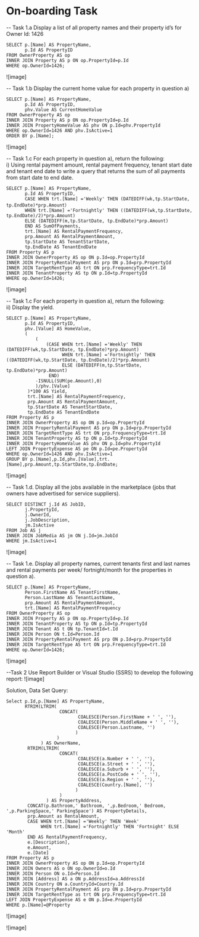 # On-boarding Task
--
Task 1.a Display a list of all property names and their property id’s for Owner Id: 1426

    SELECT p.[Name] AS PropertyName,   
           p.Id AS PropertyID  
    FROM OwnerProperty AS op  
    INNER JOIN Property AS p ON op.PropertyId=p.Id  
    WHERE op.OwnerId=1426;  
![image]

--
Task 1.b Display the current home value for each property in question a)

    SELECT p.[Name] AS PropertyName,  
           p.Id AS PropertyID,  
           phv.Value AS CurrentHomeValue  
    FROM OwnerProperty AS op  
    INNER JOIN Property AS p ON op.PropertyId=p.Id  
    INNER JOIN PropertyHomeValue AS phv	ON p.Id=phv.PropertyId  
    WHERE op.OwnerId=1426 AND phv.IsActive=1  
    ORDER BY p.[Name];  
 ![image]
 
 --
Task 1.c For each property in question a), return the following:  
i) Using rental payment amount, rental payment frequency, tenant start date and tenant end date to write a query that returns the sum of all payments from start date to end date.

    SELECT p.[Name] AS PropertyName,  
           p.Id AS PropertyID,  
           CASE WHEN trt.[Name] ='Weekly' THEN (DATEDIFF(wk,tp.StartDate, tp.EndDate)*prp.Amount） 
           WHEN trt.[Name] ='Fortnightly' THEN ((DATEDIFF(wk,tp.StartDate, tp.EndDate)/2)*prp.Amount)  
           ELSE (DATEDIFF(m,tp.StartDate, tp.EndDate)*prp.Amount)  
           END AS SumOfPayments,  
           trt.[Name] AS RentalPaymentFrequency,   
           prp.Amount AS RentalPaymentAmount,  
           tp.StartDate AS TenantStartDate,  
           tp.EndDate AS TenantEndDate 
    FROM Property AS p  
    INNER JOIN OwnerProperty AS op ON p.Id=op.PropertyId  
    INNER JOIN PropertyRentalPayment AS prp ON p.Id=prp.PropertyId  
    INNER JOIN TargetRentType AS trt ON prp.FrequencyType=trt.Id  
    INNER JOIN TenantProperty AS tp ON p.Id=tp.PropertyId  
    WHERE op.OwnerId=1426;  
![image]

--
Task 1.c For each property in question a), return the following:  
ii) Display the yield.


    SELECT p.[Name] AS PropertyName,  
           p.Id AS PropertyID,  
           phv.[Value] AS HomeValue,  
           (  
               (  
                   (CASE WHEN trt.[Name] ='Weekly' THEN (DATEDIFF(wk,tp.StartDate, tp.EndDate)*prp.Amount)  
                         WHEN trt.[Name] ='Fortnightly' THEN ((DATEDIFF(wk,tp.StartDate, tp.EndDate)/2)*prp.Amount)  
                         ELSE (DATEDIFF(m,tp.StartDate, tp.EndDate)*prp.Amount)  
                    END)  
               -ISNULL(SUM(pe.Amount),0)  
               )/phv.[Value]  
            )*100 AS Yield,  
            trt.[Name] AS RentalPaymentFrequency,  
            prp.Amount AS RentalPaymentAmount,  
            tp.StartDate AS TenantStartDate,  
            tp.EndDate AS TenantEndDate 
    FROM Property AS p  
    INNER JOIN OwnerProperty AS op ON p.Id=op.PropertyId  
    INNER JOIN PropertyRentalPayment AS prp ON p.Id=prp.PropertyId  
    INNER JOIN TargetRentType AS trt ON prp.FrequencyType=trt.Id  
    INNER JOIN TenantProperty AS tp ON p.Id=tp.PropertyId  
    INNER JOIN PropertyHomeValue AS phv	ON p.Id=phv.PropertyId  
    LEFT JOIN PropertyExpense AS pe ON p.Id=pe.PropertyId  
    WHERE op.OwnerId=1426 AND phv.IsActive=1  
    GROUP BY p.[Name],p.Id,phv.[Value],trt.[Name],prp.Amount,tp.StartDate,tp.EndDate;  
![image]

--
Task 1.d.	Display all the jobs available in the marketplace (jobs that owners have advertised for service suppliers).

    SELECT DISTINCT j.Id AS JobID,  
           j.PropertyId,  
           j.OwnerId,  
           j.JobDescription,  
           jm.IsActive 
    FROM Job AS j  
    INNER JOIN JobMedia AS jm ON j.Id=jm.JobId  
    WHERE jm.IsActive=1  
![image]

--
Task 1.e.	Display all property names, current tenants first and last names and rental payments per week/ fortnight/month for the properties in question a).

    SELECT p.[Name] AS PropertyName,  
           Person.FirstName AS TenantFirstName,  
           Person.LastName AS TenantLastName,  
           prp.Amount AS RentalPaymentAmount,  
           trt.[Name] AS RentalPaymentFrequency 
    FROM OwnerProperty AS op  
    INNER JOIN Property AS p ON op.PropertyId=p.Id  
    INNER JOIN TenantProperty AS tp ON p.Id=tp.PropertyId  
    INNER JOIN Tenant AS t ON tp.TenantId=t.Id  
    INNER JOIN Person ON t.Id=Person.Id  
    INNER JOIN PropertyRentalPayment AS prp ON p.Id=prp.PropertyId  
    INNER JOIN TargetRentType AS trt ON prp.FrequencyType=trt.Id  
    WHERE op.OwnerId=1426;  
![image]

--Task 2 Use Report Builder or Visual Studio (SSRS) to develop the following report:
![image]

 Solution, Data Set Query: 
 
    Select p.Id,p.[Name] AS PropertyName,  
           RTRIM(LTRIM(  
                        CONCAT(  
                               COALESCE(Person.FirstName + ' ', ''),  
                               COALESCE(Person.MiddleName + ' ', ''),  
                               COALESCE(Person.Lastname, '')  
                              )  
                       )  
                 ) AS OwnerName,   
            RTRIM(LTRIM(  
                        CONCAT(  
                               COALESCE(a.Number + ' ', ''),  
                               COALESCE(a.Street + ' ', ''),  
                               COALESCE(a.Suburb + ' ', ''),  
                               COALESCE(a.PostCode + ' ', ''),  
                               COALESCE(a.Region + ' ', ''),  
                               COALESCE(Country.[Name], '')  
                              )  
                        )  
                   ) AS PropertyAddress,   
            CONCAT(p.Bathroom,' Bathroom, ',p.Bedroom,' Bedroom, ',p.ParkingSpace,' ParkingSpace') AS PropertyDetails,  
            prp.Amount as RentalAmount,  
            CASE WHEN trt.[Name] ='Weekly' THEN 'Week'  
                 WHEN trt.[Name] ='Fortnightly' THEN 'Fortnight' ELSE 'Month'  
            END AS RentalPaymentFrequency,  
            e.[Description],  
            e.Amount,  
            e.[Date]  
    FROM Property AS p  
    INNER JOIN OwnerProperty AS op ON p.Id=op.PropertyId  
    INNER JOIN Owners AS o ON op.OwnerId=o.Id  
    INNER JOIN Person ON o.Id=Person.Id  
    INNER JOIN [Address] AS a ON p.AddressId=a.AddressId  
    INNER JOIN Country ON a.CountryId=Country.Id  
    INNER JOIN PropertyRentalPayment AS prp ON p.Id=prp.PropertyId  
    INNER JOIN TargetRentType as trt ON prp.FrequencyType=trt.Id  
    LEFT JOIN PropertyExpense AS e ON p.Id=e.PropertyId  
    WHERE p.[Name]=@Property  
    
![image]

![image]
